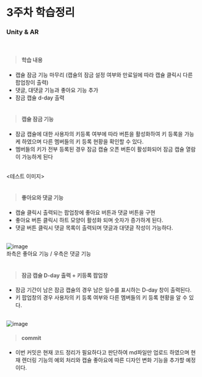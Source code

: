 3주차 학습정리<br/>
===============

### Unity & AR
<br/>

> #### 학습 내용 <br/>
* 캡슐 잠금 기능 마무리 (캡슐의 잠금 설정 여부와 만료일에 따라 캡슐 클릭시 다른 팝업창이 출력)
* 댓글, 대댓글 기능과 좋아요 기능 추가
* 잠금 캡슐 d-day 출력<br/><br/>


> #### 캡슐 잠금 기능<br/>
* 잠금 캡슐에 대한 사용자의 키등록 여부에 따라 버튼을 활성화하여 키 등록을 가능케 하였으며 다른 멤버들의 키 등록 현황을 확인할 수 있다. 
* 멤버들의 키가 전부 등록된 경우 잠금 캡슐 오픈 버튼이 활성화되어 잠금 캡슐 열람이 가능하게 된다<br/><br/>


<테스트 이미지>
<br/><br/>

> #### 좋아요와 댓글 기능<br/>
* 캡슐 클릭시 출력되는 팝업창에 좋아요 버튼과 댓글 버튼을 구현
* 좋아요 버튼 클릭시 하트 모양이 활성화 되며 숫자가 증가하게 된다.
* 댓글 버튼 클릭시 댓글 목록이 출력되며 댓글과 대댓글 작성이 가능하다. <br/><br/>

![image](https://user-images.githubusercontent.com/48250370/89750521-5a08c680-db07-11ea-902f-da52266fc8b3.png)<br/>
좌측은 좋아요 기능 / 우측은 댓글 기능<br/><br/>


> #### 잠금 캡슐 D-day 출력 + 키등록 팝업창<br/>
* 잠금 기간이 남은 잠금 캡슐의 경우 남은 일수를 표시하는 D-day 창이 출력된다.
* 키 팝업창의 경우 사용자의 키 등록 여부와 다른 멤버들의 키 등록 현황을 알 수 있다. <br/><br/>

![image](https://user-images.githubusercontent.com/48250370/89758064-ddcfac80-db21-11ea-8548-36ed760a5c92.png)<br/>


> #### commit<br/>
* 이번 커밋은 현재 코드 정리가 필요하다고 판단하여 md파일만 업로드 하였으며 현재 렌더링 기능의 예외 처리와 캡슐 좋아요에 따른 디자인 변화 기능을 추가할 예정이다.
